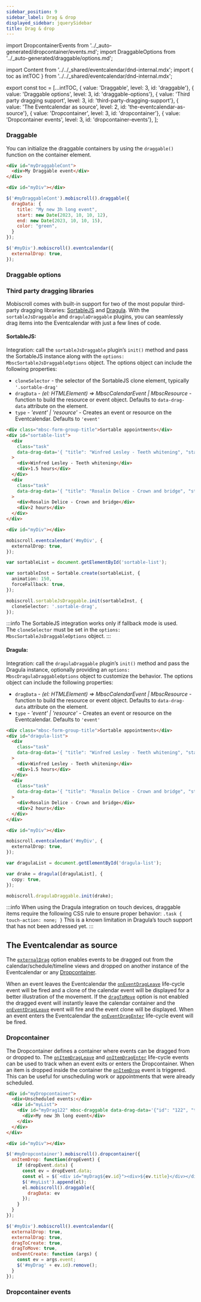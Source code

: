 ```yaml
---
sidebar_position: 9
sidebar_label: Drag & drop
displayed_sidebar: jquerySidebar
title: Drag & drop
---
```


import DropcontainerEvents from '../_auto-generated/dropcontainer/events.md';
import DraggableOptions from '../_auto-generated/draggable/options.md';

import Content from '../../_shared/eventcalendar/dnd-internal.mdx';
import { toc as intTOC } from '../../_shared/eventcalendar/dnd-internal.mdx';

export const toc = [...intTOC,
  { value: 'Draggable', level: 3, id: 'draggable'},
  { value: 'Draggable options', level: 3, id: 'draggable-options'},
  { value: 'Third party dragging support', level: 3, id: 'third-party-dragging-support'},
  { value: 'The Eventcalendar as source', level: 2, id: 'the-eventcalendar-as-source'},
  { value: 'Dropcontainer', level: 3, id: 'dropcontainer'},
  { value: 'Dropcontainer events', level: 3, id: 'dropcontainer-events'},
];

<Content />

<h3 id="draggable">Draggable</h3>

You can initialize the draggable containers by using the `draggable()` function on the container element.

```html
<div id="myDraggableCont">
  <div>My Draggable event</div>
</div>

<div id="myDiv"></div>
```
```js
$('#myDraggableCont').mobiscroll().draggable({
  dragData: {
    title: "My new 3h long event",
    start: new Date(2023, 10, 10, 12),
    end: new Date(2023, 10, 10, 15),
    color: "green",
  }
});

$('#myDiv').mobiscroll().eventcalendar({
  externalDrop: true,
});
```

<h3 id="draggable-options">Draggable options</h3>

<div className="option-list">
  <DraggableOptions />
</div>

<h3 id="third-party-dragging-support">Third party dragging libraries</h3>

Mobiscroll comes with built-in support for two of the most popular third-party dragging libraries: [SortableJS](https://sortablejs.github.io/Sortable/) and [Dragula](https://bevacqua.github.io/dragula/). With the `sortableJsDraggable` and `dragulaDraggable` plugins, you can seamlessly drag items into the Eventcalendar with just a few lines of code.   

<h4 id="sortable-js">SortableJS:</h4>

Integration: call the `sortableJsDraggable` plugin’s `init()` method and pass the SortableJS instance along with the `options: MbscSortableJsDraggableOptions` object.
The options object can include the following properties: 
- `cloneSelector` - the selector of the SortableJS clone element, typically `'.sortable-drag'`
- `dragData` - *(el: HTMLElement) => MbscCalendarEvent | MbscResource* - function to build the resource or event object. Defaults to `data-drag-data` attribute on the element. 
- `type` - *'event' | 'resource'* - Creates an event or resource on the Eventcalendar. Defaults to `'event'`

```html
<div class="mbsc-form-group-title">Sortable appointments</div>
<div id="sortable-list">
  <div
    class="task"
    data-drag-data='{ "title": "Winfred Lesley - Teeth whitening", "start": "00:00", "end": "01:30" }'
  >
    <div>Winfred Lesley - Teeth whitening</div>
    <div>1.5 hours</div>
  </div>
  <div
    class="task"
    data-drag-data='{ "title": "Rosalin Delice - Crown and bridge", "start": "00:00", "end": "02:00" }'
  >
    <div>Rosalin Delice - Crown and bridge</div>
    <div>2 hours</div>
  </div>
</div>

<div id="myDiv"></div>
```

```ts
mobiscroll.eventcalendar('#myDiv', {
  externalDrop: true,
});

var sortableList = document.getElementById('sortable-list');

var sortableInst = Sortable.create(sortableList, {
  animation: 150,
  forceFallback: true,
});

mobiscroll.sortableJsDraggable.init(sortableInst, {
  cloneSelector: '.sortable-drag',
});
```

:::info
The SortableJS integration works only if fallback mode is used.  
The `cloneSelector` must be set in the `options: MbscSortableJsDraggableOptions` object.
:::

<h4 id="dragula">Dragula:</h4>

Integration: call the `dragulaDraggable` plugin’s `init()` method and pass the Dragula instance, optionally providing an `options: MbscDragulaDraggableOptions` object to customize the behavior.
The options object can include the following properties:
- `dragData` - *(el: HTMLElement) => MbscCalendarEvent | MbscResource* - function to build the resource or event object. Defaults to `data-drag-data` attribute on the element.
- `type` - *'event' | 'resource'* - Creates an event or resource on the Eventcalendar. Defaults to `'event'`


```html
<div class="mbsc-form-group-title">Sortable appointments</div>
<div id="dragula-list">
  <div
    class="task"
    data-drag-data='{ "title": "Winfred Lesley - Teeth whitening", "start": "00:00", "end": "01:30" }'
  >
    <div>Winfred Lesley - Teeth whitening</div>
    <div>1.5 hours</div>
  </div>
  <div
    class="task"
    data-drag-data='{ "title": "Rosalin Delice - Crown and bridge", "start": "00:00", "end": "02:00" }'
  >
    <div>Rosalin Delice - Crown and bridge</div>
    <div>2 hours</div>
  </div>
</div>

<div id="myDiv"></div>
```

```ts
mobiscroll.eventcalendar('#myDiv', {
  externalDrop: true,
});

var dragulaList = document.getElementById('dragula-list');

var drake = dragula([dragulaList], {
  copy: true,
});

mobiscroll.dragulaDraggable.init(drake);
```

:::info
When using the Dragula integration on touch devices, draggable items require the following CSS rule to ensure proper behavior:
`.task {
  touch-action: none;
}` 
This is a known limitation in Dragula’s touch support that has not been addressed yet.
:::

<h2 id="the-eventcalendar-as-source">The Eventcalendar as source</h2>

The [`externalDrag`](./api#opt-externalDrag) option enables events to be dragged out from the calendar/schedule/timeline views and dropped on another instance of the Eventcalendar or any [Dropcontainer](#dropcontainer).

When an event leaves the Eventcalendar the [`onEventDragLeave`](./api#event-onEventDragLeave) life-cycle event will be fired and a clone of the calendar event will be displayed for a better illustration of the movement. If the [`dragToMove`](./api#opt-dragToMove) option is not enabled the dragged event will instantly leave the calendar container and the [`onEventDragLeave`](./api#event-onEventDragLeave) event will fire and the event clone will be displayed. When an event enters the Eventcalendar the [`onEventDragEnter`](./api#event-onEventDragEnter) life-cycle event will be fired.


<h3 id="dropcontainer">Dropcontainer</h3>

The Dropcontainer defines a container where events can be dragged from or dropped to. The [`onItemDragLeave`](#event-onItemDragLeave) and [`onItemDragEnter`](#event-onItemDragEnter) life-cycle events can be used to track when an event exits or enters the Dropcontainer. When an item is dropped inside the container the [`onItemDrop`](#event-onItemDrop) event is triggered. This can be useful for unscheduling work or appointments that were already scheduled.

```html
<div id="myDropcontainer">
  <div>Unscheduled events:</div>
  <div id="myList">
    <div id="myDrag122" mbsc-draggable data-drag-data='{"id": "122", "title": "My new 3h long event"}'>
      <div>My new 3h long event</div>
    </div>
  </div>
</div>

<div id="myDiv"></div>
```
```js
$('#myDropcontainer').mobiscroll().dropcontainer({
  onItemDrop: function(dropEvent) {
    if (dropEvent.data) {
      const ev = dropEvent.data;
      const el = $(`<div id="myDrag${ev.id}"><div>${ev.title}</div></div>`);
      $('#myList').append(el);
      el.mobiscroll().draggable({
        dragData: ev
      });
    }
  }
});

$('#myDiv').mobiscroll().eventcalendar({
  externalDrop: true,
  externalDrag: true,
  dragToCreate: true,
  dragToMove: true,
  onEventCreate: function (args) {
    const ev = args.event;
    $('#myDrag' + ev.id).remove();
  }
});
```

<h3 id="dropcontainer-events">Dropcontainer events</h3>

<div className="option-list">

<DropcontainerEvents />

</div>